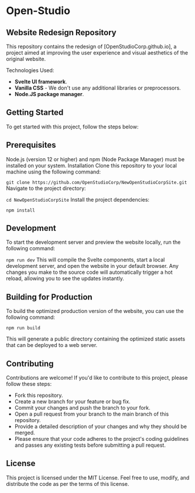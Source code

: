 # Open-Studio

## Website Redesign Repository

This repository contains the redesign of [OpenStudioCorp.github.io], a project aimed at improving the user experience and visual aesthetics of the original website.

Technologies Used:

- **Svelte UI framework**.
- **Vanilla CSS** - We don't use any additional libraries or preprocessors.
- **Node.JS package manager**.

## Getting Started

To get started with this project, follow the steps below:

## Prerequisites

Node.js (version 12 or higher) and npm (Node Package Manager) must be installed on your system.
Installation
Clone this repository to your local machine using the following command:

`git clone https://github.com/OpenStudioCorp/NewOpenStudioCorpSite.git`
Navigate to the project directory:

`cd NewOpenStudioCorpSite`
Install the project dependencies:

`npm install`

## Development

To start the development server and preview the website locally, run the following command:

`npm run dev`
This will compile the Svelte components, start a local development server, and open the website in your default browser. Any changes you make to the source code will automatically trigger a hot reload, allowing you to see the updates instantly.

## Building for Production

To build the optimized production version of the website, you can use the following command:

`npm run build`

This will generate a public directory containing the optimized static assets that can be deployed to a web server.

## Contributing

Contributions are welcome! If you'd like to contribute to this project, please follow these steps:

- Fork this repository.
- Create a new branch for your feature or bug fix.
- Commit your changes and push the branch to your fork.
- Open a pull request from your branch to the main branch of this repository.
- Provide a detailed description of your changes and why they should be merged.
- Please ensure that your code adheres to the project's coding guidelines and passes any existing tests before submitting a pull request.

## License

This project is licensed under the MIT License. Feel free to use, modify, and distribute the code as per the terms of this license.
